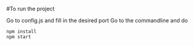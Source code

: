 #To run the project

Go to config.js and fill in the desired port
Go to the commandline and do

    npm install
    npm start
